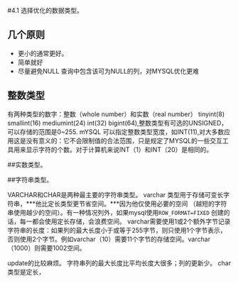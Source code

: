 #4.1 选择优化的数据类型。

## 几个原则
- 更小的通常更好。
- 简单就好
- 尽量避免NULL
 查询中包含该可为NULL的列，对MYSQL优化更难

## 整数类型
有两种类型的数字：整数（whole number）和实数（real number）
tinyint(8) smallint(16) mediumint(24) int(32) bigint(64),整数类型有可选的UNSIGNED，可以存储的范围是0~255.
mYSQL 可以指定整数类型宽度，如INT(11),对大多数应用这是没有意义的：它不会限制值的合法范围，只是规定了MYSQL的一些交互工具用来显示字符的个数。对于计算机来说INT（1）和INT（20）是相同的。

##实数类型。

##字符串类型。

VARCHAR和CHAR是两种最主要的字符串类型。
varchar 类型用于存储可变长字符串，***他比定长类型更节省空间。***因为他仅使用必要的空间
（越短的字符串使用越少的空间）。有一种情况列外，如果mysql使用`ROW_FORMAT=FIXED`
创建的话，每一都会使用定长存储，会浪费空间。
varchar需要使用1或2个额外字节记录字符串的长度：如果列的最大长度小于或等于255字节，则只使用1个字节表示，否则使用2个字节。例如varchar（10）需要11个字节的存储空间。varchar（1000）则需要1002空间。

update的比较麻烦。
字符串列的最大长度比平均长度大很多；列的更新少。
char 类型是定长，